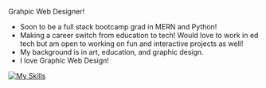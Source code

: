 

Grahpic Web Designer!

- Soon to be a full stack bootcamp grad in MERN and Python! 
- Making a career switch from education to tech!
Would love to work in ed tech but am open to working on fun and interactive projects as well! 
- My background is in art, education, and graphic design. 
- I love Graphic Web Design!


[![My Skills](https://skillicons.dev/icons?i=ai,html,css,figma,bootstrap,js,nodejs,react,express,postman,mongo,python,flask,github,ps,pr,php,mysql&perline=9)](https://skillicons.dev)
<!--
**ThereIsASmile/ThereIsASmile** is a ✨ _special_ ✨ repository because its `README.md` (this file) appears on your GitHub profile.

Here are some ideas to get you started:

- 🔭 I’m currently working on ...
- 🌱 I’m currently learning ...
- 👯 I’m looking to collaborate on ...
- 🤔 I’m looking for help with ...
- 💬 Ask me about ...
- 📫 How to reach me: ...
- 😄 Pronouns: ...
- ⚡ Fun fact: ...
-->
